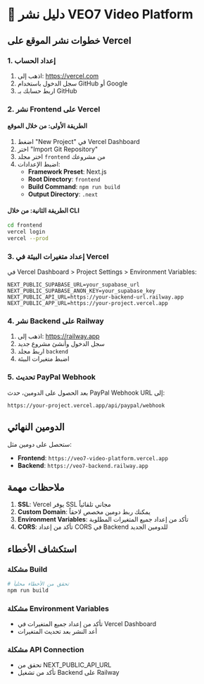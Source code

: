 # 🚀 دليل نشر VEO7 Video Platform

## خطوات نشر الموقع على Vercel

### 1. إعداد الحساب
1. اذهب إلى: https://vercel.com
2. سجل الدخول باستخدام GitHub أو Google
3. اربط حسابك بـ GitHub

### 2. نشر Frontend على Vercel

#### الطريقة الأولى: من خلال الموقع
1. اضغط "New Project" في Vercel Dashboard
2. اختر "Import Git Repository"
3. اختر مجلد `frontend` من مشروعك
4. اضبط الإعدادات:
   - **Framework Preset**: Next.js
   - **Root Directory**: `frontend`
   - **Build Command**: `npm run build`
   - **Output Directory**: `.next`

#### الطريقة الثانية: من خلال CLI
```bash
cd frontend
vercel login
vercel --prod
```

### 3. إعداد متغيرات البيئة في Vercel

في Vercel Dashboard > Project Settings > Environment Variables:

```
NEXT_PUBLIC_SUPABASE_URL=your_supabase_url
NEXT_PUBLIC_SUPABASE_ANON_KEY=your_supabase_key
NEXT_PUBLIC_API_URL=https://your-backend-url.railway.app
NEXT_PUBLIC_APP_URL=https://your-project.vercel.app
```

### 4. نشر Backend على Railway

1. اذهب إلى: https://railway.app
2. سجل الدخول وأنشئ مشروع جديد
3. اربط مجلد `backend`
4. اضبط متغيرات البيئة

### 5. تحديث PayPal Webhook

بعد الحصول على الدومين، حدث PayPal Webhook URL إلى:
```
https://your-project.vercel.app/api/paypal/webhook
```

## الدومين النهائي

ستحصل على دومين مثل:
- **Frontend**: `https://veo7-video-platform.vercel.app`
- **Backend**: `https://veo7-backend.railway.app`

## ملاحظات مهمة

1. **SSL**: Vercel يوفر SSL مجاني تلقائياً
2. **Custom Domain**: يمكنك ربط دومين مخصص لاحقاً
3. **Environment Variables**: تأكد من إعداد جميع المتغيرات المطلوبة
4. **CORS**: تأكد من إعداد CORS في Backend للدومين الجديد

## استكشاف الأخطاء

### مشكلة Build
```bash
# تحقق من الأخطاء محلياً
npm run build
```

### مشكلة Environment Variables
- تأكد من إعداد جميع المتغيرات في Vercel Dashboard
- أعد النشر بعد تحديث المتغيرات

### مشكلة API Connection
- تحقق من NEXT_PUBLIC_API_URL
- تأكد من تشغيل Backend على Railway